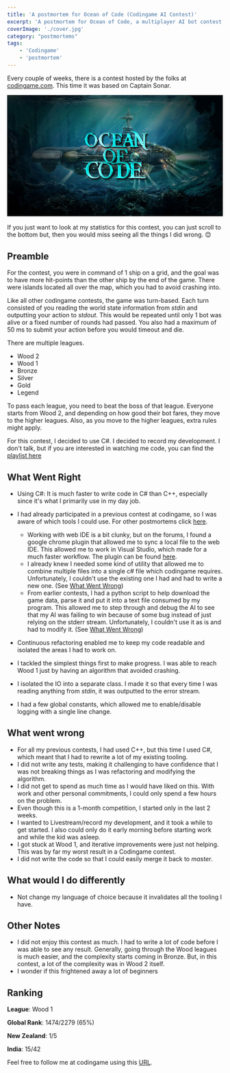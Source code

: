 ```yaml
---
title: 'A postmortem for Ocean of Code (Codingame AI Contest)'
excerpt: 'A postmortem for Ocean of Code, a multiplayer AI bot contest based on Captain Sonar held by codingame'
coverImage: './cover.jpg'
category: "postmortems"
tags:
    - 'Codingame'
    - 'postmortem'
---
```


Every couple of weeks, there is a contest hosted by the folks at [codingame.com](http://www.codingame.com). This time it was based on Captain Sonar.

![Ocean of Code](./cover.jpg)

If you just want to look at my statistics for this contest, you can just scroll to the bottom but, then you would miss seeing all the things I did wrong. 😊

## Preamble

For the contest, you were in command of 1 ship on a grid, and the goal was to have more hit-points than the other ship by the end of the game. There were islands located all over the map, which you had to avoid crashing into.

Like all other codingame contests, the game was turn-based. Each turn consisted of you reading the world state information from _stdin_ and outputting your action to _stdout_. This would be repeated until only 1 bot was alive or a fixed number of rounds had passed. You also had a maximum of 50 ms to submit your action before you would timeout and die.

There are multiple leagues.

-   Wood 2
-   Wood 1
-   Bronze
-   Silver
-   Gold
-   Legend

To pass each league, you need to beat the boss of that league. Everyone starts from Wood 2, and depending on how good their bot fares, they move to the higher leagues. Also, as you move to the higher leagues, extra rules might apply.

For this contest, I decided to use C#. I decided to record my development. I don't talk, but if you are interested in watching me code, you can find the [playlist here](https://www.youtube.com/playlist?list=PLyHMMEg7mqQ6BO8WfwwoYVHZX7WwhZhwp)

## What Went Right

-   Using C#: It is much faster to write code in C# than C++, especially since it's what I primarily use in my day job.
-   I had already participated in a previous contest at codingame, so I was aware of which tools I could use. For other postmortems click [here](/tags/codingame).

    -   Working with web IDE is a bit clunky, but on the forums, I found a google chrome plugin that allowed me to sync a local file to the web IDE. This allowed me to work in Visual Studio, which made for a much faster workflow. The plugin can be found [here](https://www.codingame.com/forum/t/codingame-sync-beta/614/65).
    -   I already knew I needed some kind of utility that allowed me to combine multiple files into a single c# file which codingame requires. Unfortunately, I couldn't use the existing one I had and had to write a new one. (See [What Went Wrong](#what-went-right))
    -   From earlier contests, I had a python script to help download the game data, parse it and put it into a text file consumed by my program. This allowed me to step through and debug the AI to see that my AI was failing to win because of some bug instead of just relying on the stderr stream. Unfortunately, I couldn't use it as is and had to modify it. (See [What Went Wrong](#what-went-right))

-   Continuous refactoring enabled me to keep my code readable and isolated the areas I had to work on.
-   I tackled the simplest things first to make progress. I was able to reach Wood 1 just by having an algorithm that avoided crashing.
-   I isolated the IO into a separate class. I made it so that every time I was reading anything from _stdin_, it was outputted to the error stream.
-   I had a few global constants, which allowed me to enable/disable logging with a single line change.

## What went wrong

-   For all my previous contests, I had used C++, but this time I used C#, which meant that I had to rewrite a lot of my existing tooling.
-   I did not write any tests, making it challenging to have confidence that I was not breaking things as I was refactoring and modifying the algorithm.
-   I did not get to spend as much time as I would have liked on this. With work and other personal commitments, I could only spend a few hours on the problem.
-   Even though this is a 1-month competition, I started only in the last 2 weeks.
-   I wanted to Livestream/record my development, and it took a while to get started. I also could only do it early morning before starting work and while the kid was asleep.
-   I got stuck at Wood 1, and iterative improvements were just not helping. This was by far my worst result in a Codingame contest.
-   I did not write the code so that I could easily merge it back to _master_.

## What would I do differently

-   Not change my language of choice because it invalidates all the tooling I have.

## Other Notes

-   I did not enjoy this contest as much. I had to write a lot of code before I was able to see any result. Generally, going through the Wood leagues is much easier, and the complexity starts coming in Bronze. But, in this contest, a lot of the complexity was in Wood 2 itself.
-   I wonder if this frightened away a lot of beginners

## Ranking

**League**: Wood 1

**Global Rank**: 1474/2279 (65%)

**New Zealand**: 1/5

**India**: 15/42

Feel free to follow me at codingame using this [URL](https://www.codingame.com/servlet/urlinvite?u=1506970).
